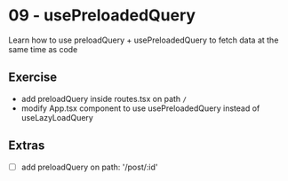 # 09 - usePreloadedQuery

Learn how to use preloadQuery + usePreloadedQuery to fetch data at the same time as code

## Exercise

- add preloadQuery inside routes.tsx on path `/`
- modify App.tsx component to use usePreloadedQuery instead of useLazyLoadQuery

## Extras

- [ ] add preloadQuery on path: '/post/:id'